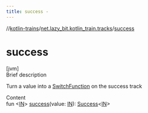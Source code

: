 ```yaml
---
title: success -
---
```

//[kotlin-trains](../index.md)/[net.lazy_bit.kotlin_train.tracks](index.md)/[success](success.md)



# success  
[jvm]  
Brief description  


Turn a value into a [SwitchFunction](index.md#net.lazy_bit.kotlin_train.tracks/SwitchFunction///PointingToDeclaration/) on the success track

  
Content  
fun <[IN](success.md)> [success](success.md)(value: [IN](success.md)): [Success](index.md#net.lazy_bit.kotlin_train.tracks/Success///PointingToDeclaration/)<[IN](success.md)>  



